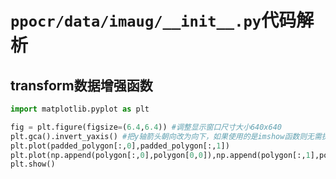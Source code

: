 # `ppocr/data/imaug/__init__.py`代码解析

## transform数据增强函数
```python
import matplotlib.pyplot as plt

fig = plt.figure(figsize=(6.4,6.4)) #调整显示窗口尺寸大小640x640
plt.gca().invert_yaxis() #把y轴箭头朝向改为向下，如果使用的是imshow函数则无需执行
plt.plot(padded_polygon[:,0],padded_polygon[:,1])
plt.plot(np.append(polygon[:,0],polygon[0,0]),np.append(polygon[:,1],polygon[0,1]))
plt.show()
```